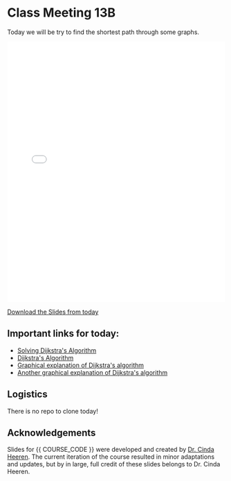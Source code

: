 # Class Meeting 13B

Today we will be try to find the shortest path through some graphs.

<div>
<iframe src="../../Lec18_Maps.pdf" width="100%" height="600px" frameBorder="0"> </iframe>
</div>

[Download the Slides from today](https://github.com/ubc-cs/cpsc203/raw/main/files/Lec18_Maps.pdf)

## Important links for today:

- [Solving Dijkstra's Algorithm](https://algo-dijkstra.vercel.app/index.html)
- [Dijkstra's Algorithm](https://en.wikipedia.org/wiki/Dijkstra%27s_algorithm)
- [Graphical explanation of Dijkstra's algorithm](https://www.geeksforgeeks.org/dijkstras-shortest-path-algorithm-greedy-algo-7/)
- [Another graphical explanation of Dijkstra's algorithm](https://www.freecodecamp.org/news/dijkstras-shortest-path-algorithm-visual-introduction/)

<!-- 
## Optional links for today
-->

## Logistics

There is no repo to clone today!
<!--
 1. Clone the Class Activity Repository

You will first need to "accept" the GitHub Classroom assignment to get a copy of the starter code.

You can do that by [clicking here](https://classroom.github.com/a/ZEaSSumI).

Then, clone the `classActivity1XY` repository by running the following line in your Terminal:

```
git clone <your_clone_url>
``` 
-->

## Acknowledgements

Slides for {{ COURSE_CODE }} were developed and created by [Dr. Cinda Heeren](https://www.cs.ubc.ca/people/cinda-heeren). The current iteration of the course resulted in minor adaptations and updates, but by in large, full credit of these slides belongs to Dr. Cinda Heeren.